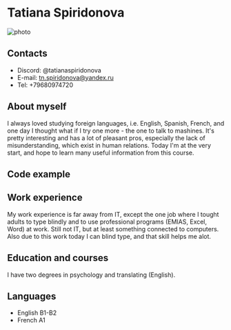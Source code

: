 # **Tatiana Spiridonova** 
![photo](https://sun9-18.userapi.com/s/v1/if1/F8srK9-upWw2ocNviMJhRO6XeSzkSF2-0Te_jkC7vQC15UJuLiBrAtqS-byJxsI2pzUkgMdm.jpg?size=1080x1080&quality=96&type=album)

## **Contacts** 

- Discord: @tatianaspiridonova
- E-mail: tn.spiridonova@yandex.ru
- Tel: +79680974720

## **About myself** 

I always loved studying foreign languages, i.e. English, Spanish, French, and one day I thought what if I try one more - the one to talk to mashines. It's pretty interesting and has a lot of pleasant pros, especially the lack of misunderstanding, which exist in human relations. Today I'm at the very start, and hope to learn many useful information from this course.

## **Code example**

## **Work experience** 

My work experience is far away from IT, except the one job where I tought adults to type blindly and to use professional programs (EMIAS, Excel, Word) at work. Still not IT, but at least something connected to computers. Also due to this work today I can blind type, and that skill helps me alot. 

## **Education and courses** 

I have two degrees in psychology and translating (English).

## **Languages** 

* English B1-B2
* French A1